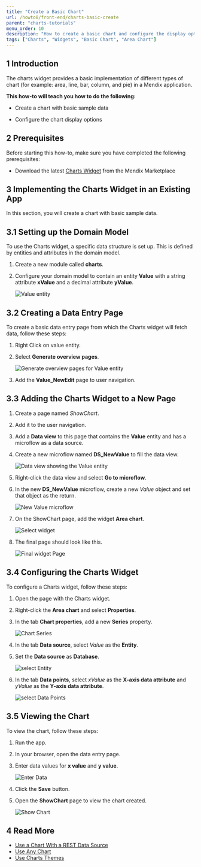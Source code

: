 ```yaml
---
title: "Create a Basic Chart"
url: /howto8/front-end/charts-basic-create
parent: "charts-tutorials"
menu_order: 10
description: "How to create a basic chart and configure the display options"
tags: ["Charts", "Widgets", "Basic Chart", "Area Chart"]
---
```


## 1 Introduction

The charts widget provides a basic implementation of different types of chart (for example: area, line, bar, column, and pie) in a Mendix application.

**This how-to will teach you how to do the following:**

* Create a chart with basic sample data

* Configure the chart display options

## 2 Prerequisites

Before starting this how-to, make sure you have completed the following prerequisites:

* Download the latest [Charts Widget](/appstore/widgets/charts) from the Mendix Marketplace

## 3 Implementing the Charts Widget in an Existing App

In this section, you will create a chart with basic sample data.

## 3.1 Setting up the Domain Model

To use the Charts widget, a specific data structure is set up. This is defined by entities and attributes in the domain model.

1. Create a new module called **charts**.

2. Configure your domain model to contain an entity **Value** with a string attribute **xValue** and a decimal attribute **yValue**.

    ![Value entity](attachments/charts/charts-entity.png)

## 3.2 Creating a Data Entry Page

To create a basic data entry page from which the Charts widget will fetch data, follow these steps:

1. Right Click on value entity.

2. Select **Generate overview pages**.

    ![Generate overview pages for Value entity](attachments/charts/charts-rest-generate-overview-pages.png)

3. Add the **Value_NewEdit** page to user navigation.

## 3.3 Adding the Charts Widget to a New Page

1. Create a page named *ShowChart*.

2. Add it to the user navigation.

3. Add a **Data view** to this page that contains the **Value** entity and has a microflow as a data source.

4. Create a new microflow named **DS_NewValue** to fill the data view.

    ![Data view showing the Value entity](attachments/charts/charts-create-new-value.png)

5. Right-click the data view and select **Go to microflow**.

6. In the new **DS_NewValue** microflow, create a new *Value* object and set that object as the return.

    ![New Value microflow](attachments/charts/charts-new-values-microflow.png)

7. On the ShowChart page, add the widget **Area chart**.

    ![Select widget](attachments/charts/charts-select-chart.png)

8. The final page should look like this.

    ![Final widget Page](attachments/charts/charts-widget-page.png)

## 3.4 Configuring the Charts Widget

To configure a Charts widget, follow these steps:

1. Open the page with the Charts widget.

2. Right-click the **Area chart** and select **Properties**.

3. In the tab **Chart properties**, add a new **Series** property.

    ![Chart Series](attachments/charts/charts-series.png)

4. In the tab **Data source**, select *Value* as the **Entity**.

5. Set the **Data source** as **Database**.

    ![select Entity](attachments/charts/chart-add-entity.png)

6. In the tab **Data points**, select *xValue* as the **X-axis data attribute** and *yValue* as the **Y-axis data attribute**.

    ![select Data Points](attachments/charts/charts-data-points.png)

## 3.5 Viewing the Chart

To view the chart, follow these steps:

1. Run the app.

2. In your browser, open the data entry page.

3. Enter data values for **x value** and **y value**.

    ![Enter Data](attachments/charts/charts-front-end.png)

4. Click the **Save** button.

5. Open the **ShowChart** page to view the chart created.

    ![Show Chart](attachments/charts/charts-area-chart.png)

## 4 Read More

* [Use a Chart With a REST Data Source](charts-basic-rest)
* [Use Any Chart](charts-any-usage)
* [Use Charts Themes](charts-theme)
